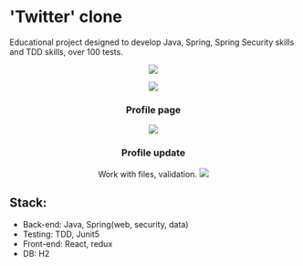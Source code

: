 # 'Twitter' clone

Educational project designed to develop Java, Spring, Spring Security skills and TDD skills, over 100 tests.

<div align="center">
  
![](https://i.ibb.co/QPsfS5N/screely-1665317197890.png)
  
![](https://i.ibb.co/0GX4p6j/screely-1665316925305.png)

### Profile page
![](https://i.ibb.co/7Ky9rZ1/screely-1665316844110.png)

### Profile update
  Work with files, validation.
![](https://i.ibb.co/XtcvCTG/screely-1665316923308.png)
</div>

## Stack:
- Back-end: Java, Spring(web, security, data)
- Testing: TDD, Junit5
- Front-end: React, redux
- DB: H2
